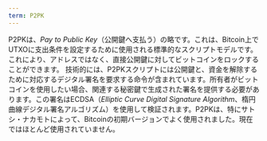 ```yaml
---
term: P2PK
---
```


P2PKは、*Pay to Public Key*（公開鍵へ支払う）の略です。これは、Bitcoin上でUTXOに支出条件を設定するために使用される標準的なスクリプトモデルです。これにより、アドレスではなく、直接公開鍵に対してビットコインをロックすることができます。
技術的には、P2PKスクリプトには公開鍵と、資金を解除するために対応するデジタル署名を要求する命令が含まれています。所有者がビットコインを使用したい場合、関連する秘密鍵で生成された署名を提供する必要があります。この署名はECDSA（*Elliptic Curve Digital Signature Algorithm*、楕円曲線デジタル署名アルゴリズム）を使用して検証されます。P2PKは、特にサトシ・ナカモトによって、Bitcoinの初期バージョンでよく使用されました。現在ではほとんど使用されていません。